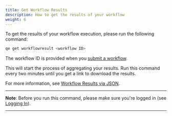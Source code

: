 ```yaml
---
title: Get Workflow Results
description: How to get the results of your workflow
weight: 6
---
```


To get the results of your workflow execution, please run the following command:

```Bash
qe get workflowresult <workflow ID>
```

The workflow ID is provided when you [submit a workflow](./submit).

This will start the process of aggregating your results. Run this command every two minutes until you get a link to download the results.

For more information, see [Workflow Results via JSON](https://www.orquestra.io/docs/dcs/data/json/).

___
**Note**: Before you run this command, please make sure you're logged in (see [Logging In](./login)).
___

